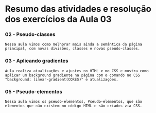 # Resumo das atividades e resolução dos exercícios da Aula 03 #

### 02 - Pseudo-classes ###
    Nessa aula vimos como melhorar mais ainda a semântica da página principal, com novas divisões, classes e novas pseudo-classes.


### 03 - Aplicando gradientes ###
    Aula realiza atualizações e ajustes no HTML e no CSS e mostra como aplicar um background gradiente na página com o comando no CSS "background: linear-gradient(CORES)" e atualizações.


### 05 - Pseudo-elementos ###
    Nessa aula vimos os pseudo-elementos, Pseudo-elementos, que são elementos que não existem no código HTML e são criados via CSS.